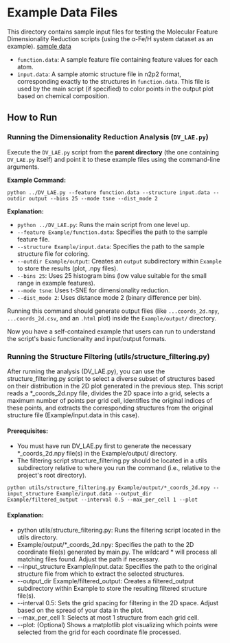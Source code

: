 # Example Data Files

This directory contains sample input files for testing the Molecular Feature Dimensionality Reduction scripts (using the α-Fe/H system dataset as an example).
[sample data](https://drive.google.com/drive/folders/1-dQ-Igwxy2YwtvoGy5jaYRVF0BeQ3n7Q?usp=sharing)

*   `function.data`: A sample feature file containing feature values for each atom.
*   `input.data`: A sample atomic structure file in n2p2 format, corresponding exactly to the structures in `function.data`. This file is used by the main script (if specified) to color points in the output plot based on chemical composition.

## How to Run
### Running the Dimensionality Reduction Analysis (`DV_LAE.py`)
Execute the `DV_LAE.py` script from the **parent directory** (the one containing `DV_LAE.py` itself) and point it to these example files using the command-line arguments.

**Example Command:**

```
python ../DV_LAE.py --feature function.data --structure input.data --outdir output --bins 25 --mode tsne --dist_mode 2
```

**Explanation:**

*   `python ../DV_LAE.py`: Runs the main script from one level up.
*   `--feature Example/function.data`: Specifies the path to the sample feature file.
*   `--structure Example/input.data`: Specifies the path to the sample structure file for coloring.
*   `--outdir Example/output`: Creates an `output` subdirectory within `Example` to store the results (plot, .npy files).
*   `--bins 25`: Uses 25 histogram bins (low value suitable for the small range in example features).
*   `--mode tsne`: Uses t-SNE for dimensionality reduction.
*   `--dist_mode 2`: Uses distance mode 2 (binary difference per bin).

Running this command should generate output files (like `...coords_2d.npy`, `...coords_2d.csv`, and an `.html` plot) inside the `Example/output/` directory. 

Now you have a self-contained example that users can run to understand the script's basic functionality and input/output formats.


### Running the Structure Filtering (utils/structure_filtering.py)
After running the analysis (DV_LAE.py), you can use the structure_filtering.py script to select a diverse subset of structures based on their distribution in the 2D plot generated in the previous step.
This script reads a *_coords_2d.npy file, divides the 2D space into a grid, selects a maximum number of points per grid cell, identifies the original indices of these points, and extracts the corresponding structures from the original structure file (Example/input.data in this case).

#### Prerequisites:
* You must have run DV_LAE.py first to generate the necessary *_coords_2d.npy file(s) in the Example/output/ directory.
* The filtering script structure_filtering.py should be located in a utils subdirectory relative to where you run the command (i.e., relative to the project's root directory).
~~~
python utils/structure_filtering.py Example/output/*_coords_2d.npy --input_structure Example/input.data --output_dir Example/filtered_output --interval 0.5 --max_per_cell 1 --plot
~~~

#### Explanation:
* python utils/structure_filtering.py: Runs the filtering script located in the utils directory.
* Example/output/*_coords_2d.npy: Specifies the path to the 2D coordinate file(s) generated by main.py. The wildcard * will process all matching files found. Adjust the path if necessary.
* --input_structure Example/input.data: Specifies the path to the original structure file from which to extract the selected structures.
* --output_dir Example/filtered_output: Creates a filtered_output subdirectory within Example to store the resulting filtered structure file(s).
* --interval 0.5: Sets the grid spacing for filtering in the 2D space. Adjust based on the spread of your data in the plot.
* --max_per_cell 1: Selects at most 1 structure from each grid cell.
* --plot: (Optional) Shows a matplotlib plot visualizing which points were selected from the grid for each coordinate file processed.

